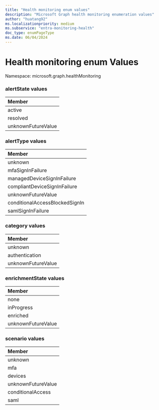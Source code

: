 ```yaml
---
title: "Health monitoring enum values"
description: "Microsoft Graph health monitoring enumeration values"
author: "huatang92"
ms.localizationpriority: medium
ms.subservice: "entra-monitoring-health"
doc_type: enumPageType
ms.date: 06/04/2024
---
```


# Health monitoring enum Values

Namespace: microsoft.graph.healthMonitoring

### alertState values 



|Member|
|:---|
|active|
|resolved|
|unknownFutureValue|

### alertType values 



|Member|
|:---|
|unknown|
|mfaSignInFailure|
|managedDeviceSignInFailure|
|compliantDeviceSignInFailure|
|unknownFutureValue|
|conditionalAccessBlockedSignIn|
|samlSignInFailure|

### category values 



|Member|
|:---|
|unknown|
|authentication|
|unknownFutureValue|

### enrichmentState values 



|Member|
|:---|
|none|
|inProgress|
|enriched|
|unknownFutureValue|

### scenario values 



|Member|
|:---|
|unknown|
|mfa|
|devices|
|unknownFutureValue|
|conditionalAccess|
|saml|

<!--
{
  "type": "#page.annotation",
  "namespace": "microsoft.graph.healthMonitoring"
}
-->
